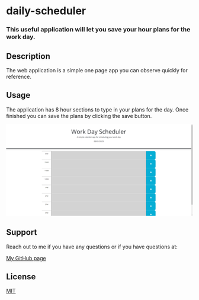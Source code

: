 # daily-scheduler
### This useful application will let you save your hour plans for the work day.

## Description
The web application is a simple one page app you can observe quickly for reference. 

## Usage
The application has 8 hour sections to type in your plans for the day. Once finished you can save the plans by clicking the save button.

![photo of website](./assets/img/Screenshot%202023-03-01%20231927.png)

## Support
Reach out to me if you have any questions or if you have questions at:

[My GitHub page](https://github.com/turtlesrus01)

## License
[MIT](https://github.com/turtlesrus01/horiseon-solutions/blob/main/LICENSE)